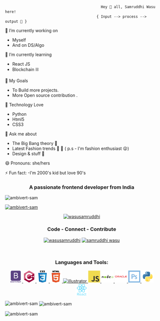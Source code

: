 

  <img src="https://user-images.githubusercontent.com/74984661/112729795-09d65b80-8f54-11eb-8978-0fe8be63cd37.gif" alt="">



                                                Hey 👋 all, Samruddhi Wasu here! 
                                              { Input --> process --> output 🌼 } 
                                                   









 🔭 I’m currently working on 
- Myself
- And on DS/Algo
 
🌱 I’m currently learning
- React JS
- Blockchain ⛓

📌 My Goals 
- To Build more projects.
- More Open source contribution .
 
💜 Technology Love
- Python
- Html5 
- CSS3

 


 💬 Ask me about 
-  The Big Bang theory 🎥
-  Latest Fashion trends 👟 👒
  ( p.s - I'm fashion enthusiast 😜)
- Design & stuff 🎨
  
 

 😄 Pronouns: she/hers

 ⚡ Fun fact: 
 -I'm 2000's kid but love 90's
 
 
 <h3 align="center">A passionate frontend developer from India</h3>

<p align="left"> <img src="https://komarev.com/ghpvc/?username=ambivert-sam&label=Profile%20views&color=0e75b6&style=flat" alt="ambivert-sam" /> </p>

<p align="left"> <a href="https://github.com/ryo-ma/github-profile-trophy"><img src="https://github-profile-trophy.vercel.app/?username=ambivert-sam" alt="ambivert-sam" /></a> </p>

<p align="center"> <a href="https://twitter.com/wasusamruddhi" target="blank"><img src="https://img.shields.io/twitter/follow/wasusamruddhi?logo=twitter&style=for-the-badge" alt="wasusamruddhi" /></a> </p>

<h3 align="center"> Code - Connect - Contribute</h3>

<p align="center">
<a href="https://twitter.com/wasusamruddhi" target="blank"><img align="center" src="https://cdn.jsdelivr.net/npm/simple-icons@3.0.1/icons/twitter.svg" alt="wasusamruddhi" height="30" width="40" /></a>
<a href="https://linkedin.com/in/samruddhi wasu" target="blank"><img align="center" src="https://cdn.jsdelivr.net/npm/simple-icons@3.0.1/icons/linkedin.svg" alt="samruddhi wasu" height="30" width="40" /></a>
</p>
<br>


<h3 align="center">Languages and Tools:</h3>
<p align="center"> <a href="https://getbootstrap.com" target="_blank"> <img src="https://raw.githubusercontent.com/devicons/devicon/master/icons/bootstrap/bootstrap-plain-wordmark.svg" alt="bootstrap" width="40" height="40"/> </a> <a href="https://www.w3schools.com/cpp/" target="_blank"> <img src="https://raw.githubusercontent.com/devicons/devicon/master/icons/cplusplus/cplusplus-original.svg" alt="cplusplus" width="40" height="40"/> </a> <a href="https://www.w3schools.com/css/" target="_blank"> <img src="https://raw.githubusercontent.com/devicons/devicon/master/icons/css3/css3-original-wordmark.svg" alt="css3" width="40" height="40"/> </a> <a href="https://www.w3.org/html/" target="_blank"> <img src="https://raw.githubusercontent.com/devicons/devicon/master/icons/html5/html5-original-wordmark.svg" alt="html5" width="40" height="40"/> </a> <a href="https://www.adobe.com/in/products/illustrator.html" target="_blank"> <img src="https://www.vectorlogo.zone/logos/adobe_illustrator/adobe_illustrator-icon.svg" alt="illustrator" width="40" height="40"/> </a> <a href="https://developer.mozilla.org/en-US/docs/Web/JavaScript" target="_blank"> <img src="https://raw.githubusercontent.com/devicons/devicon/master/icons/javascript/javascript-original.svg" alt="javascript" width="40" height="40"/> </a> <a href="https://nodejs.org" target="_blank"> <img src="https://raw.githubusercontent.com/devicons/devicon/master/icons/nodejs/nodejs-original-wordmark.svg" alt="nodejs" width="40" height="40"/> </a> <a href="https://www.oracle.com/" target="_blank"> <img src="https://raw.githubusercontent.com/devicons/devicon/master/icons/oracle/oracle-original.svg" alt="oracle" width="40" height="40"/> </a> <a href="https://www.photoshop.com/en" target="_blank"> <img src="https://raw.githubusercontent.com/devicons/devicon/master/icons/photoshop/photoshop-line.svg" alt="photoshop" width="40" height="40"/> </a> <a href="https://www.python.org" target="_blank"> <img src="https://raw.githubusercontent.com/devicons/devicon/master/icons/python/python-original.svg" alt="python" width="40" height="40"/> </a> <a href="https://reactjs.org/" target="_blank"> <img src="https://raw.githubusercontent.com/devicons/devicon/master/icons/react/react-original-wordmark.svg" alt="react" width="40" height="40"/> </a> </p>

<p><img align="left" src="https://github-readme-stats.vercel.app/api/top-langs?username=ambivert-sam&show_icons=true&locale=en&layout=compact" alt="ambivert-sam" /></p>

<p>&nbsp;<img align="center" src="https://github-readme-stats.vercel.app/api?username=ambivert-sam&show_icons=true&locale=en" alt="ambivert-sam" /></p>

<p><img align="center" src="https://github-readme-streak-stats.herokuapp.com/?user=ambivert-sam&" alt="ambivert-sam" /></p>


